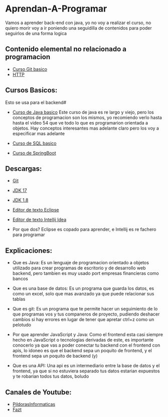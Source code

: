 # Aprendan-A-Programar
Vamos a aprender back-end con java, yo no voy a realizar el curso, no quiero morir
voy a ir poniendo una seguidilla de contenidos para poder seguirlos de una forma logica

## Contenido elemental no relacionado a programacion
* <a href="https://www.youtube.com/watch?v=HiXLkL42tMU">Curso Git basico</a>
* <a href="https://developer.mozilla.org/es/docs/Web/HTTP/Overview">HTTP</a>

## Cursos Basicos:

Esto se usa para el backend#

* <a target="_blank" href="https://youtube.com/playlist?list=PLU8oAlHdN5BktAXdEVCLUYzvDyqRQJ2lk">Curso de Java basico</a>
    Este curso de java es re largo y viejo, pero los conceptos de programacion son los mismos, yo recomiendo verlo hasta
        hasta el video 54 que ve todo lo que es programarion orientada a objetos. Hay conceptos interesantes mas adelante claro
        pero los voy a especificar mas adelante

* <a target="_blank" href="https://www.w3schools.com/sql/sql_intro.asp">Curso de SQL basico</a>
    


* <a target="_blank" href="https://youtube.com/playlist?list=PLU8oAlHdN5Blq85GIxtKjIXdfHPksV_Hm">Curso de SpringBoot</a>
    

## Descargas:
* <a target="_blank" href="https://objects.githubusercontent.com/github-production-release-asset-2e65be/23216272/5cc99ec7-ee82-4076-98be-be4e327603cd?X-Amz-Algorithm=AWS4-HMAC-SHA256&X-Amz-Credential=AKIAIWNJYAX4CSVEH53A%2F20211104%2Fus-east-1%2Fs3%2Faws4_request&X-Amz-Date=20211104T234450Z&X-Amz-Expires=300&X-Amz-Signature=ffc056e1b551097bba3663ac5808e10b5617d8ecc1a300a73f4386a1b38419f4&X-Amz-SignedHeaders=host&actor_id=60203109&key_id=0&repo_id=23216272&response-content-disposition=attachment%3B%20filename%3DGit-2.33.1-64-bit.exe&response-content-type=application%2Foctet-stream"> Git </a>
* <a target="_blank" href="https://download.oracle.com/java/17/latest/jdk-17_windows-x64_bin.msi">JDK 17 </a> 
* <a target="_blank" href="https://download.oracle.com/otn/java/jdk/8u301-b09/d3c52aa6bfa54d3ca74e617f18309292/jdk-8u301-windows-x64.exe?AuthParam=1636063359_db95ee1401ebae12c9708b9034fdbd25">JDK 1.8</a>

* <a target="_blank" href="https://eclipse.c3sl.ufpr.br/oomph/epp/2021-09/R/eclipse-inst-jre-win64.exe">Editor de texto Eclipse</a> 
* <a target="_blank" href="https://download-cdn.jetbrains.com/idea/ideaIC-2021.2.3.exe">Editor de texto Intellij Idea</a>
* Por que dos? Eclipse es copado para aprender, e Intellij es re fachero para programar


## Explicaciones:

* Que es Java:
    Es un lenguaje de programacion orientado a objetos utilizado para crear programas de escritorio y de desarrollo web backend, pero tambien es muy usado 
        port empresas financieras como bancos
* Que es una base de datos:
    Es un programa que guarda los datos, es como un excel, solo que mas avanzado ya que puede relacionar sus tablas

* Que es git:
    Es un programa que te permite hacer un seguimiento de lo que programas vos y tus companeros de proyecto, pudiendo deshacer cambios si hay errores en lugar de tener que apretar ctrl+z como un pelotudo

* Por que aprender JavaScript y Java:
    Como el frontend esta casi siempre hecho en JavaScript o tecnologias derivadas de este, es importante conocerlo ya que vas a poder conectar tu backend con el frontend con apis, lo idoneo es que el backend sepa un poquito de frontend, y el frontend sepa un poquito de backend (y)

* Que es una API:
    Una api es un intermediario entre la base de datos y el frontend, ya que si no estuviera separado tus datos estarian expuestos y te robarian todos tus datos, boludo

## Canales de Youtube:


* <a href="https://www.youtube.com/c/pildorasinformaticas">PildorasInformaticas</a>
* <a href="https://www.youtube.com/c/FaztTech">Fazt</a>
    
